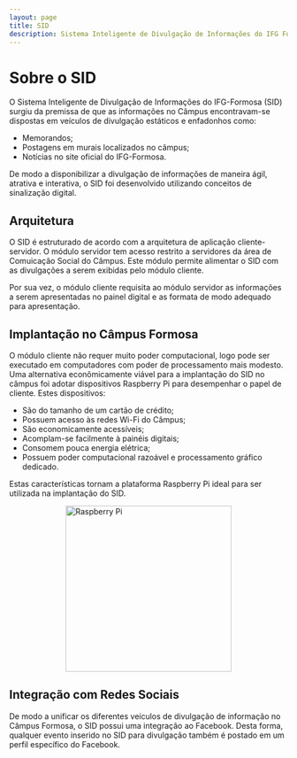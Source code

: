 ```yaml
---
layout: page
title: SID
description: Sistema Inteligente de Divulgação de Informações do IFG Formosa
---
```


# Sobre o SID

O Sistema Inteligente de Divulgação de Informações do IFG-Formosa (SID) surgiu da
premissa de que as informações no Câmpus encontravam-se dispostas em veículos
de divulgação estáticos e enfadonhos como:

* Memorandos;
* Postagens em murais localizados no câmpus;
* Notícias no site oficial do IFG-Formosa.

De modo a disponibilizar a divulgação de informações de maneira ágil, atrativa
e interativa, o SID foi desenvolvido utilizando conceitos de
sinalização digital.


## Arquitetura

O SID é estruturado de acordo com a arquitetura de aplicação cliente-servidor.
O módulo servidor tem acesso restrito a servidores da área de Comuicação Social
do Câmpus. Este módulo permite alimentar o SID com as divulgações a serem exibidas
pelo módulo cliente.

Por sua vez, o módulo cliente requisita ao módulo servidor as informações a serem
apresentadas no painel digital e as formata de modo adequado para apresentação.


## Implantação no Câmpus Formosa

O módulo cliente não requer muito poder computacional, logo pode ser executado
em computadores com poder de processamento mais modesto. Uma alternativa
econômicamente viável para a implantação do SID no câmpus foi adotar dispositivos
Raspberry Pi para desempenhar o papel de cliente. Estes dispositivos:
* São do tamanho de um cartão de crédito;
* Possuem acesso às redes Wi-Fi do Câmpus;
* São economicamente acessíveis;
* Acomplam-se facilmente à painéis digitais;
* Consomem pouca energia elétrica;
* Possuem poder computacional razoável e processamento gráfico dedicado.

Estas características tornam a plataforma Raspberry Pi ideal para ser utilizada
na implantação do SID.

<figure>
  <img src="{{site.url}img/raspberry-pi.jpg" style="margin:0px auto;display:block" alt="Raspberry Pi" width="300" height="300">
  <!-- <img src="img/raspberry-pi.jpg" width="300" height="300"> -->
</figure>


## Integração com Redes Sociais

De modo a unificar os diferentes veículos de divulgação de informação no Câmpus
Formosa, o SID possui uma integração ao Facebook. Desta forma, qualquer
evento inserido no SID para divulgação também é postado em um perfil
específico do Facebook.



<!-- {% for post in paginator.posts %}
<div class="post-preview">
    <a href="{{ post.url | prepend: site.baseurl }}">
        <h2 class="post-title">            {{ post.title }}
        </h2>
        {% if post.subtitle %}
        <h3 class="post-subtitle">
            {{ post.subtitle }}
        </h3>
        {% endif %}
    </a>
    <p class="post-meta" style="margin-bottom:5px">Posted by {{ post.author }} on {{ post.date | date: "%B %-d, %Y" }}</p>
	<div class="notepad-index-post-tags" style="">
		{% for tag in post.tags %}<a href="{{ site.baseurl }}/search/index.html#{{ tag | cgi_encode }}" title="Other posts from the {{ tag | capitalize }} tag">{{ tag | capitalize }}</a>{% unless forloop.last %}&nbsp;{% endunless %}{% endfor %}
	</div>
</div>
<hr>
{% endfor %} -->

<!-- Pager -->
<!-- {% if paginator.total_pages > 1 %}
<ul class="pager">
    {% if paginator.previous_page %}
    <li class="previous">
        <a href="{{ paginator.previous_page_path | prepend: site.baseurl | replace: '//', '/' }}">&larr; Newer Posts</a>
    </li>
    {% endif %}
    {% if paginator.next_page %}
    <li class="next">
        <a href="{{ paginator.next_page_path | prepend: site.baseurl | replace: '//', '/' }}">Older Posts &rarr;</a>
    </li>
    {% endif %}
</ul>
{% endif %}
 -->
